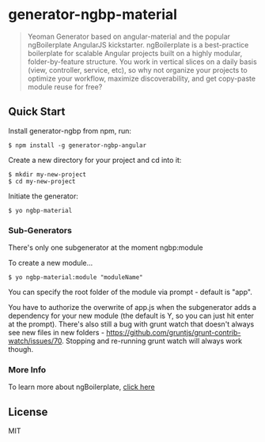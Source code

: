 # generator-ngbp-material

> Yeoman Generator based on angular-material and the popular ngBoilerplate AngularJS kickstarter. ngBoilerplate is a best-practice boilerplate for scalable Angular projects built on a highly modular, folder-by-feature structure.  You work in vertical slices on a daily basis (view, controller, service, etc), so why not organize your projects to optimize your workflow, maximize discoverability, and get copy-paste module reuse for free?

## Quick Start

Install generator-ngbp from npm, run:

```
$ npm install -g generator-ngbp-angular
```

Create a new directory for your project and cd into it:

```
$ mkdir my-new-project
$ cd my-new-project
```

Initiate the generator:

```
$ yo ngbp-material
```

### Sub-Generators

There's only one subgenerator at the moment
    ngbp:module

To create a new module...

```
$ yo ngbp-material:module "moduleName"
```

You can specify the root folder of the module via prompt - default is "app".

You have to authorize the overwrite of app.js when the subgenerator adds a dependency for your new module (the default is Y, so you can just hit enter at the prompt).
There's also still a bug with grunt watch that doesn't always see new files in new folders - https://github.com/gruntjs/grunt-contrib-watch/issues/70. Stopping and
re-running grunt watch will always work though.

### More Info

To learn more about ngBoilerplate, [click here](https://github.com/ngbp/ngbp)



## License

MIT
